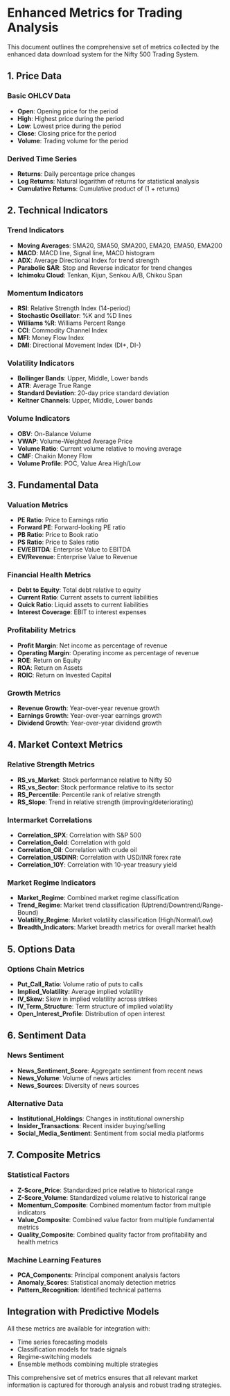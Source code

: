 # Enhanced Metrics for Trading Analysis

This document outlines the comprehensive set of metrics collected by the enhanced data download system for the Nifty 500 Trading System.

## 1. Price Data

### Basic OHLCV Data
- **Open**: Opening price for the period
- **High**: Highest price during the period
- **Low**: Lowest price during the period
- **Close**: Closing price for the period
- **Volume**: Trading volume for the period

### Derived Time Series
- **Returns**: Daily percentage price changes
- **Log Returns**: Natural logarithm of returns for statistical analysis
- **Cumulative Returns**: Cumulative product of (1 + returns)

## 2. Technical Indicators

### Trend Indicators
- **Moving Averages**: SMA20, SMA50, SMA200, EMA20, EMA50, EMA200
- **MACD**: MACD line, Signal line, MACD histogram
- **ADX**: Average Directional Index for trend strength
- **Parabolic SAR**: Stop and Reverse indicator for trend changes
- **Ichimoku Cloud**: Tenkan, Kijun, Senkou A/B, Chikou Span

### Momentum Indicators
- **RSI**: Relative Strength Index (14-period)
- **Stochastic Oscillator**: %K and %D lines
- **Williams %R**: Williams Percent Range
- **CCI**: Commodity Channel Index
- **MFI**: Money Flow Index
- **DMI**: Directional Movement Index (DI+, DI-)

### Volatility Indicators
- **Bollinger Bands**: Upper, Middle, Lower bands
- **ATR**: Average True Range
- **Standard Deviation**: 20-day price standard deviation
- **Keltner Channels**: Upper, Middle, Lower bands

### Volume Indicators
- **OBV**: On-Balance Volume
- **VWAP**: Volume-Weighted Average Price
- **Volume Ratio**: Current volume relative to moving average
- **CMF**: Chaikin Money Flow
- **Volume Profile**: POC, Value Area High/Low

## 3. Fundamental Data

### Valuation Metrics
- **PE Ratio**: Price to Earnings ratio
- **Forward PE**: Forward-looking PE ratio
- **PB Ratio**: Price to Book ratio
- **PS Ratio**: Price to Sales ratio
- **EV/EBITDA**: Enterprise Value to EBITDA
- **EV/Revenue**: Enterprise Value to Revenue

### Financial Health Metrics
- **Debt to Equity**: Total debt relative to equity
- **Current Ratio**: Current assets to current liabilities
- **Quick Ratio**: Liquid assets to current liabilities
- **Interest Coverage**: EBIT to interest expenses

### Profitability Metrics
- **Profit Margin**: Net income as percentage of revenue
- **Operating Margin**: Operating income as percentage of revenue
- **ROE**: Return on Equity
- **ROA**: Return on Assets
- **ROIC**: Return on Invested Capital

### Growth Metrics
- **Revenue Growth**: Year-over-year revenue growth
- **Earnings Growth**: Year-over-year earnings growth
- **Dividend Growth**: Year-over-year dividend growth

## 4. Market Context Metrics

### Relative Strength Metrics
- **RS_vs_Market**: Stock performance relative to Nifty 50
- **RS_vs_Sector**: Stock performance relative to its sector
- **RS_Percentile**: Percentile rank of relative strength
- **RS_Slope**: Trend in relative strength (improving/deteriorating)

### Intermarket Correlations
- **Correlation_SPX**: Correlation with S&P 500
- **Correlation_Gold**: Correlation with gold
- **Correlation_Oil**: Correlation with crude oil
- **Correlation_USDINR**: Correlation with USD/INR forex rate
- **Correlation_10Y**: Correlation with 10-year treasury yield

### Market Regime Indicators
- **Market_Regime**: Combined market regime classification
- **Trend_Regime**: Market trend classification (Uptrend/Downtrend/Range-Bound)
- **Volatility_Regime**: Market volatility classification (High/Normal/Low)
- **Breadth_Indicators**: Market breadth metrics for overall market health

## 5. Options Data

### Options Chain Metrics
- **Put_Call_Ratio**: Volume ratio of puts to calls
- **Implied_Volatility**: Average implied volatility
- **IV_Skew**: Skew in implied volatility across strikes
- **IV_Term_Structure**: Term structure of implied volatility
- **Open_Interest_Profile**: Distribution of open interest

## 6. Sentiment Data

### News Sentiment
- **News_Sentiment_Score**: Aggregate sentiment from recent news
- **News_Volume**: Volume of news articles
- **News_Sources**: Diversity of news sources

### Alternative Data
- **Institutional_Holdings**: Changes in institutional ownership
- **Insider_Transactions**: Recent insider buying/selling
- **Social_Media_Sentiment**: Sentiment from social media platforms

## 7. Composite Metrics

### Statistical Factors
- **Z-Score_Price**: Standardized price relative to historical range
- **Z-Score_Volume**: Standardized volume relative to historical range
- **Momentum_Composite**: Combined momentum factor from multiple indicators
- **Value_Composite**: Combined value factor from multiple fundamental metrics
- **Quality_Composite**: Combined quality factor from profitability and health metrics

### Machine Learning Features
- **PCA_Components**: Principal component analysis factors
- **Anomaly_Scores**: Statistical anomaly detection metrics
- **Pattern_Recognition**: Identified technical patterns

## Integration with Predictive Models

All these metrics are available for integration with:
- Time series forecasting models
- Classification models for trade signals
- Regime-switching models
- Ensemble methods combining multiple strategies

This comprehensive set of metrics ensures that all relevant market information is captured for thorough analysis and robust trading strategies.
